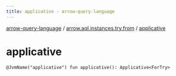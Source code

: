 ```yaml
---
title: applicative - arrow-query-language
---
```


[arrow-query-language](../index.html) / [arrow.aql.instances.try.from](index.html) / [applicative](./applicative.html)

# applicative

`@JvmName("applicative") fun applicative(): Applicative<ForTry>`